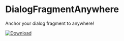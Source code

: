 # DialogFragmentAnywhere
Anchor your dialog fragment to anywhere!

[ ![Download](https://api.bintray.com/packages/piasy/maven/dialogfragmentanywhere/images/download.svg) ](https://bintray.com/piasy/maven/dialogfragmentanywhere/_latestVersion)
